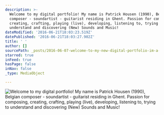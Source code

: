 ```yaml
---
description: >-
  Welcome to my digital portfolio! My name is Patrick Housen (1990), Belgian
  composer - soundartist - guitarist residing in Ghent. Passion for composing,
  creating, crafting, playing (live), developing, listening to, trying to
  understand and discovering (New) Sounds and Music!
dateModified: '2016-06-21T18:03:23.519Z'
datePublished: '2016-06-21T18:03:27.902Z'
title: ' '
author: []
sourcePath: _posts/2016-06-07-welcome-to-my-new-digital-portfolio-im-a-belgian-composer.md
starred: true
inFeed: true
hasPage: false
inNav: false
_type: MediaObject

---
```

![Welcome to my digital portfolio! My name is Patrick Housen (1990), Belgian composer - soundartist - guitarist residing in Ghent. Passion for composing, creating, crafting, playing (live), developing, listening to, trying to understand and discovering (New) Sounds and Music!](https://the-grid-user-content.s3-us-west-2.amazonaws.com/117ff97b-5f30-40a4-a3c4-7d59201c5fe7.jpg)